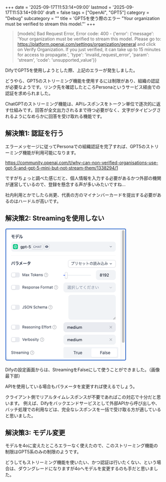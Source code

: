 +++
date = '2025-09-17T11:53:14+09:00'
lastmod = '2025-09-17T11:53:14+09:00'
draft = false
tags = ["OpenAI", "GPT5"]
category = "Debug"
subcategory = ""
title = 'GPT5を使う際のエラー "Your organization must be verified to stream this model."'
+++



> [models] Bad Request Error, Error code: 400 - {'error': {'message': 'Your organization must be verified to stream this model. Please go to: https://platform.openai.com/settings/organization/general and click on Verify Organization. If you just verified, it can take up to 15 minutes for access to propagate.', 'type': 'invalid_request_error', 'param': 'stream', 'code': 'unsupported_value'}}

DifyでGPT5を使用しようとした際、上記のエラーが発生しました。

どうやら、GPT5のストリーミング機能を使用するには制限があり、組織の認証が必要なようです。リンク先を確認したところPersonaというサービス経由での認証を求められました。

ChatGPTのストリーミング機能は、APIレスポンスをトークン単位で逐次的に返す仕組みです。回答が全文出力されるまで待つ必要がなく、文字がタイピングされるようになめらかに回答を受け取れる機能です。


## 解決策1: 認証を行う

エラーメッセージに従ってPersonaでの組織認証を完了すれば、GPT5のストリーミング機能が利用可能になります。

https://community.openai.com/t/why-can-non-verified-organisations-use-gpt-5-and-gpt-5-mini-but-not-stream-them/1338294/1

ですがちょっと調べた感じだと、個人情報を入力する必要があるかつ外部の機関が運営しているので、登録を懸念する声が多いみたいですね…

社内利用とかでしたら尚更、代表の方のマイナンバーカードを提出する必要があるのはハードルが高いです。

## 解決策2: Streamingを使用しない

![dify](dify.png)

Difyの設定画面からは、StreamingをFalseにして使うことができました。（画像最下部）

APIを使用している場合もパラメータを変更すれば使えるでしょう。

クライアント側でリアルタイムレスポンスが不要であればこの対応で十分だと思います。
例えば、Difyをバックエンドサービスとして外部APIから呼び出しや、バッチ処理での利用などは、完全なレスポンスを一括で受け取る方が適していると思いました。


## 解決策3: モデル変更

モデルを4oに変えたところエラーなく使えたので、このストリーミング機能の制限はGPT5系のみの制限のようです。

どうしてもストリーミング機能を使いたい、かつ認証は行いたくない、という場合は、ダウングレードになりますが4oへモデルを変更するのも手だと思いました。
